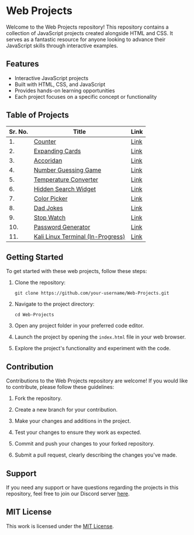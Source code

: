 # Web Projects

Welcome to the Web Projects repository! This repository contains a collection of JavaScript projects created alongside HTML and CSS. It serves as a fantastic resource for anyone looking to advance their JavaScript skills through interactive examples.

## Features

- Interactive JavaScript projects
- Built with HTML, CSS, and JavaScript
- Provides hands-on learning opportunities
- Each project focuses on a specific concept or functionality

## Table of Projects

| Sr. No. | Title | Link |
| ------------- | ------------- | ------------- |
| 1. | [Counter](./Counter/index.html "Counter") | [Link](https://alkaison.github.io/Web-Projects/Counter/index.html "Counter") |
| 2. | [Expanding Cards](./Expanding%20Cards/index.html "Expanding Cards") | [Link](https://alkaison.github.io/Web-Projects/Expanding%20Cards/index.html "Expanding Cards") |
| 3. | [Accoridan](./Accoridan/index.html "Accoridan") | [Link](https://alkaison.github.io/Web-Projects/Accoridan/index.html "Accoridan") |
| 4. | [Number Guessing Game](./Number%20Guessing%20Game/index.html "Number Guessing Game") | [Link](https://alkaison.github.io/Web-Projects/Number%20Guessing%20Game/index.html "Number Guessing Game") |
| 5. | [Temperature Converter](./Temperature%20Converter/index.html "Temperature Converter") | [Link](https://alkaison.github.io/Web-Projects/Temperature%20Converter/index.html "Temperature Converter") |
| 6. | [Hidden Search Widget](./Hidden%20Search%20Widget/index.html "Hidden Search Widget") | [Link](https://alkaison.github.io/Web-Projects/Hidden%20Search%20Widget/index.html "Hidden Search Widget") |
| 7. | [Color Picker](./Color%20Picker/index.html "Color Picker") | [Link](https://alkaison.github.io/Web-Projects/Color%20Picker/index.html) |
| 8. | [Dad Jokes](./Dad%20Jokes/index.html "Dad Jokes") | [Link](https://alkaison.github.io/Web-Projects/Dad%20Jokes/index.html) |
| 9. | [Stop Watch](./Stop%20Watch/index.html "Stop Watch") | [Link](https://alkaison.github.io/Web-Projects/Stop%20Watch/index.html) |
| 10. | [Password Generator](./Password%20Generator/index.html "Password Generator") | [Link](https://alkaison.github.io/Web-Projects/Password%20Generator/index.html "Password Generator") |
| 11. | [Kali Linux Terminal (In-Progress)](#) | [Link](#) |

## Getting Started

To get started with these web projects, follow these steps:

1. Clone the repository:

   ```shell
   git clone https://github.com/your-username/Web-Projects.git
   ```

2. Navigate to the project directory:

   ```shell
   cd Web-Projects
   ```

3. Open any project folder in your preferred code editor.

4. Launch the project by opening the `index.html` file in your web browser.

5. Explore the project's functionality and experiment with the code.

## Contribution

Contributions to the Web Projects repository are welcome! If you would like to contribute, please follow these guidelines:

1. Fork the repository.

2. Create a new branch for your contribution.

3. Make your changes and additions in the project.

4. Test your changes to ensure they work as expected.

5. Commit and push your changes to your forked repository.

6. Submit a pull request, clearly describing the changes you've made.


## Support

If you need any support or have questions regarding the projects in this repository, feel free to join our Discord server [here](https://discord.gg/dF4PHpA "Byte Hub Discord").

## MIT License

This work is licensed under the [MIT License](LICENSE.md "MIT License").
